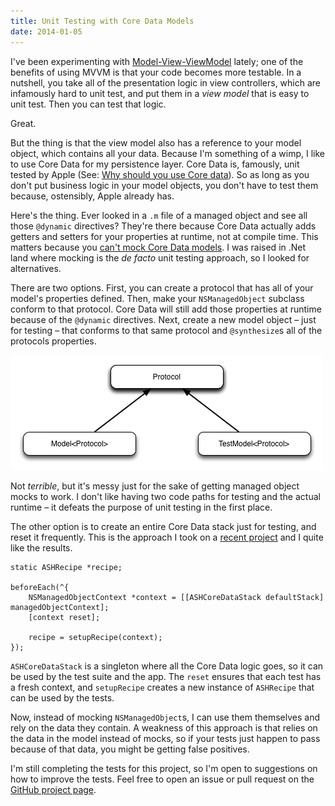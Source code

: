```yaml
---
title: Unit Testing with Core Data Models
date: 2014-01-05
---
```


I've been experimenting with [Model-View-ViewModel](https://github.com/ReactiveCocoa/ReactiveViewModel#model-view-viewmodel) lately; one of the benefits of using MVVM is that your code becomes more testable. In a nutshell, you take all of the presentation logic in view controllers, which are infamously hard to unit test, and put them in a _view model_ that is easy to unit test. Then you can test that logic.

Great.

But the thing is that the view model also has a reference to your model object, which contains all your data. Because I'm something of a wimp, I like to use Core Data for my persistence layer. Core Data is, famously, unit tested by Apple (See: [Why should you use Core data](https://developer.apple.com/library/mac/documentation/cocoa/conceptual/coredata/articles/cdTechnologyOverview.html)). So as long as you don't put business logic in your model objects, you don't have to test them because, ostensibly, Apple already has.

Here's the thing. Ever looked in a `.m` file of a managed object and see all those `@dynamic` directives? They're there because Core Data actually adds getters and setters for your properties at runtime, not at compile time. This matters because you [can't mock Core Data models](http://stackoverflow.com/questions/1876568/ocmock-with-core-data-dynamic-properties-problem). I was raised in .Net land where mocking is the _de facto_ unit testing approach, so I looked for alternatives.

There are two options. First, you can create a protocol that has all of your model's properties defined. Then, make your `NSManagedObject` subclass conform to that protocol. Core Data will still add those properties at runtime because of the `@dynamic` directives. Next, create a new model object – just for testing&nbsp;– that conforms to that same protocol and `@synthesize`s all of the protocols properties.

![](010D82037DB646D8B46A97F8692BAB16.png)

Not _terrible_, but it's messy just for the sake of getting managed object mocks to work. I don't like having two code paths for testing and the actual runtime – it defeats the purpose of unit testing in the first place.

The other option is to create an entire Core Data stack just for testing, and reset it frequently. This is the approach I took on a [recent project](/blog/c-41) and I quite like the results.

```
static ASHRecipe *recipe;

beforeEach(^{
    NSManagedObjectContext *context = [[ASHCoreDataStack defaultStack] managedObjectContext];
    [context reset];

    recipe = setupRecipe(context);
});
```

`ASHCoreDataStack` is a singleton where all the Core Data logic goes, so it can be used by the test suite and the app. The `reset` ensures that each test has a fresh context, and `setupRecipe` creates a new instance of `ASHRecipe` that can be used by the tests.

Now, instead of mocking `NSManagedObject`s, I can use them themselves and rely on the data they contain. A weakness of this approach is that relies on the data in the model instead of mocks, so if your tests just happen to pass because of that data, you might be getting false positives.

I'm still completing the tests for this project, so I'm open to suggestions on how to improve the tests. Feel free to open an issue or pull request on the [GitHub project page](https://github.com/AshFurrow/C-41).
